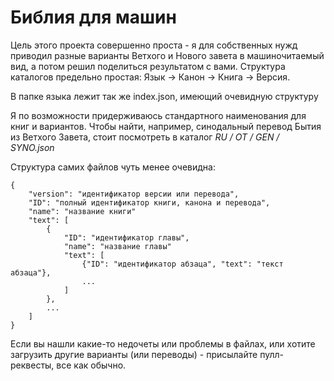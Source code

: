 # Библия для машин

Цель этого проекта совершенно проста - я для собственных нужд приводил разные варианты Ветхого и Нового завета в машиночитаемый вид, а потом решил поделиться результатом с вами. Структура каталогов предельно простая:
Язык -> Канон -> Книга -> Версия.

В папке языка лежит так же index.json, имеющий очевидную структуру

Я по возможности придерживаюсь стандартного наименования для книг и вариантов.
Чтобы найти, например, синодальный перевод Бытия из Ветхого Завета, стоит посмотреть в каталог *RU / OT / GEN / SYNO.json*

Структура самих файлов чуть менее очевидна:

```
{
    "version": "идентификатор версии или перевода",
    "ID": "полный идентификатор книги, канона и перевода",
    "name": "название книги"
    "text": [
        {
            "ID": "идентификатор главы",
            "name": "название главы"
            "text": [
                {"ID": "идентификатор абзаца", "text": "текст абзаца"},
                ...
            ]
        },
        ...  
    ]
}
```

Если вы нашли какие-то недочеты или проблемы в файлах, или хотите загрузить другие варианты (или переводы) - присылайте пулл-реквесты, все как обычно.

